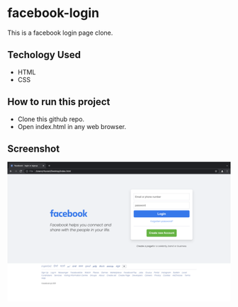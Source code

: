 # facebook-login

This is a facebook login page clone.

## Techology Used
- HTML
- CSS

## How to run this project
- Clone this github repo.
- Open index.html in any web browser.

## Screenshot

![alt text](https://github.com/ritupearl22/facebook-login/blob/main/screenshot.png?raw=true)
